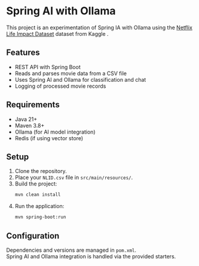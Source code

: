 # Spring AI with Ollama 

This project is an experimentation of Spring IA with Ollama using the [Netflix Life Impact Dataset](https://www.kaggle.com/datasets/towhid121/netflix-life-impact-dataset-nlid/data) dataset from Kaggle .

## Features

- REST API with Spring Boot
- Reads and parses movie data from a CSV file
- Uses Spring AI and Ollama for classification and chat
- Logging of processed movie records

## Requirements

- Java 21+
- Maven 3.8+
- Ollama (for AI model integration)
- Redis (if using vector store)

## Setup

1. Clone the repository.
2. Place your `NLID.csv` file in `src/main/resources/`.
3. Build the project:
   ```bash
   mvn clean install
   ```
4. Run the application:
   ```bash
   mvn spring-boot:run
   ```

## Configuration

Dependencies and versions are managed in `pom.xml`.  
Spring AI and Ollama integration is handled via the provided starters.

